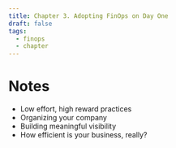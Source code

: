 ```yaml
---
title: Chapter 3. Adopting FinOps on Day One
draft: false
tags:
  - finops
  - chapter
---
```

# Notes
- Low effort, high reward practices
- Organizing your company
- Building meaningful visibility
- How efficient is your business, really?